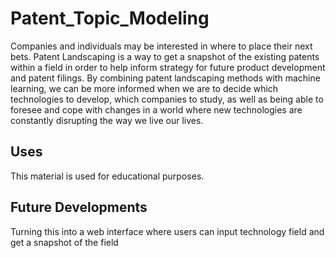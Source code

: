 # Patent_Topic_Modeling

Companies and individuals may be interested in where to place their next bets. Patent Landscaping is a way to get a snapshot of the existing patents within a field in order to help inform strategy for future product development and patent filings. By combining patent landscaping methods with machine learning, we can be more informed when we are to decide which technologies to develop, which companies to study, as well as being able to foresee and cope with changes in a world where new technologies are constantly disrupting the way we live our lives. 

## Uses

This material is used for educational purposes.

## Future Developments

Turning this into a web interface where users can input technology field and get a snapshot of the field